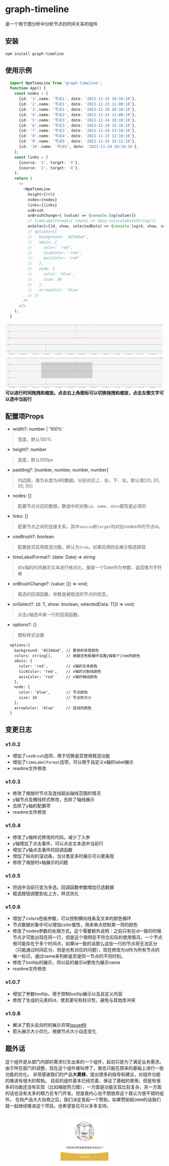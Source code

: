# graph-timeline
是一个用于图分析中分析节点的时间关系的组件

## 安装
````
npm install graph-timeline
````
## 使用示例
```typescript
  import NpmTimeLine from 'graph-timeline';
  function App() {
    const nodes = [
      {id: '1',name: '节点1', date: '2021-11-25 10:10:10'},
      {id: '2',name: '节点1', date: '2021-11-23 11:00:10'},
      {id: '3',name: '节点1', date: '2021-11-26 20:10:10'},
      {id: '4',name: '节点2', date: '2021-11-23 11:00:10'},
      {id: '5',name: '节点3', date: '2021-11-24 18:10:10'},
      {id: '6',name: '节点3', date: '2021-11-24 15:10:10'},
      {id: '7',name: '节点3', date: '2021-11-24 23:10:10'},
      {id: '8',name: '节点4', date: '2021-11-23 12:10:10'},
      {id: '9',name: '节点5', date: '2021-11-25 15:12:10'},
      {id: '10',name: '节点5', date: '2021-11-24 18:10:10'},
    ];
    const links = [
      {source: '2', target: '4'},
      {source: '2', target: '4'},
    ];
    return (
      <>
        <NpmTimeLine
          height={500}
          nodes={nodes}
          links={links}
          usBrush
          onBrushChange={ (value) => {console.log(value)}}
          // timeLabelFormat={ (date) => date.toLocaleDateString()}
          onSelect={(d, show, selectedData) => {console.log(d, show, selectedData)}}
          // options={{
          //   background: '#234dad',
          //   xAxis: {
          //     color: 'red',
          //     tickColor: 'red',
          //     axisColor: 'red'
          //   },
          //   node: {
          //     color: 'blue',
          //     size: 10
          //   },
          //   arrowColor: 'blue'
          // }}
        />
      </>
    );
  }
```
![alt zoom运行效果](./src/assets/zoomExp.png)
![alt brush运行效果](./src/assets/brushExp.png)
**可以进行时间拖拽和缩放。点击右上角图标可以切换拖拽和缩放，点击左侧文字可以选中当前行**

## 配置项Props
* width?: number | '100%'
> 宽度，默认100%
* height?: number
> 高度，默认300px
* padding?: [number, number, number, number]
> 内边距，值为长度为4的数据，分别对应上、右、下、左。默认值[20, 20, 20, 50]
* nodes: []
> 配置节点对应的数据，数组中的对象`id`、`name`、`date`属性是必须的
* links: []
> 配置节点之间的连接关系，其中`source`和`target`均对应nodes中的节点id。
* useBrush?: boolean
> 配置是否启用框选功能，默认为`true`。如果启用则会展示框选按钮
* timeLabelFormat?: (date: Date) => string
> 对x轴的时间展示文本进行格式化，接收一个Date作为参数，返回值为字符串
* onBrushChange?: (value: []) => void;
> 框选的回调函数，参数是被框选的节点的信息。
* onSelect?: <T>(d: T, show: boolean, selectedData: T[]) => void;
> 点击y轴选中某一行的回调函数。
* options?: {}
> 图标样式设置
```
  options:{
    background: '#234dad', // 整体的背景颜色
    colors: string[],      // 根据该色板循环设置y轴每个item的颜色      
    xAxis: {
      color: 'red',        // x轴的文本颜色
      tickColor: 'red',    // x轴的分割线颜色
      axisColor: 'red'     // x轴的轴线颜色
    },
    node: {                
      color: 'blue',       // 节点颜色
      size: 10             // 节点的大小
    },
    arrowColor: 'blue'     // 连线的颜色
  }
```
## 变更日志
### v1.0.2
* 增加了`useBrush`选项，用于切换是否使用框选功能
* 增加了`timeLabelFormat`选项，可以用于自定义x轴的label展示
* readme文件修改
### v1.0.3
* 修改了缩放时节点及连线超出轴线范围的情况
* y轴节点及横线样式修改，去除了轴线展示
* 去除了y轴的配置项
* readme文件修改

### v1.0.4
* 修改了y轴样式修改的代码，减少了入参
* y轴增加了点击事件，可以点击文本选中当前行
* 增加了y轴点击事件的回调函数
* 增加了纵向的滚动条，当分类变多时展示可以更美观
* 修改了缩放时x轴展示的问题

### v1.0.5
* 将选中当前行变为多选，回调函数参数增加已选数据
* 框选按钮调整到右上方，样式优化

### v1.0.6
* 增加了colors色板参数，可以控制横向线条及文本的颜色循环
* 节点数据对象中可以增加color属性，用来单点控制某一项的颜色
* 修改了nodes参数的处理方式。这个需要额外说明：之前只有在id一致的时候节点才可能出现在同一行，但是这个很明显不符合实际的使用情况，一个节点很可能存在于多个时间点，如果id一致的话那么这些一行的节点将无法区分（只能通过时间区分，但是也有对应的问题），现在修改为id作为所有节点的唯一标识，通过name来判断是否是同一节点的不同时刻。
* 修改了tooltip的展示，将以前的展示id更改为展示name
* readme文件修改

### v1.0.7
* 增加了参数tooltip，用于控制tooltip展示以及自定义内容
* 修改了生成的元素的id，使其更句有标识性，避免与其他库冲突

### v1.0.8
* 解决了箭头反向时的展示异常[issue#9](https://github.com/hyqaimx/graph-timeline/issues/9)
* 箭头展示大小优化，根据节点大小动态变化

## 题外话
这个组件是从部门内部的需求衍生出来的一个组件，起初只是为了满足业务需求。
由于所在部门的调整，现在这个组件被叫停了，我也只能在原来的基础上进行一些功能的优化。
非常感谢我们的产品**大黄蜂**，提出很多的指导和建议，对组件功能的推进有很大的帮助。
目前的组件基本已经完善，保证了基础的使用，但是有很多的功能还没有实现（比如缩放热力图），一方面是功能实现比较复杂，另一方面的话也没有太多的精力去专门开发。但是我内心也不想放弃这个我认为很不错的组件。
在和产品大大协商之后，我们决定发起一个赞助，如果赞助超`2000`的话我们就一起继续推进这个项目。也希望各位可以多多支持。
<div align="center"><img src="./src/assets/zanshangma.jpg" width="30%">
